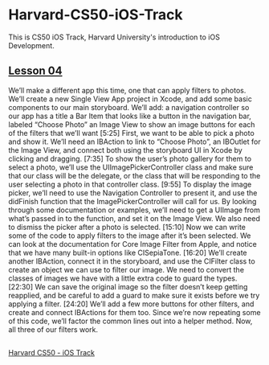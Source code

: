 # Harvard-CS50-iOS-Track
This is CS50 iOS Track, Harvard University's introduction to iOS Development.

## [Lesson 04](https://youtu.be/fr3s3H6TxRA)

We’ll make a different app this time, one that can apply filters to photos.
We’ll create a new Single View App project in Xcode, and add some basic components to our main storyboard. We’ll add:
a navigation controller so our app has a title
a Bar Item that looks like a button in the navigation bar, labeled “Choose Photo”
an Image View to show an image
buttons for each of the filters that we’ll want
[5:25] First, we want to be able to pick a photo and show it. We’ll need an IBAction to link to “Choose Photo”, an IBOutlet for the Image View, and connect both using the storyboard UI in Xcode by clicking and dragging.
[7:35] To show the user’s photo gallery for them to select a photo, we’ll use the UIImagePickerController class and make sure that our class will be the delegate, or the class that will be responding to the user selecting a photo in that controller class.
[9:55] To display the image picker, we’ll need to use the Navigation Controller to present it, and use the didFinish function that the ImagePickerController will call for us. By looking through some documentation or examples, we’ll need to get a UIImage from what’s passed in to the function, and set it on the Image View. We also need to dismiss the picker after a photo is selected.
[15:10] Now we can write some of the code to apply filters to the image after it’s been selected. We can look at the documentation for Core Image Filter from Apple, and notice that we have many built-in options like CISepiaTone.
[16:20] We’ll create another IBAction, connect it in the storyboard, and use the CIFilter class to create an object we can use to filter our image. We need to convert the classes of images we have with a little extra code to guard the types.
[22:30] We can save the original image so the filter doesn’t keep getting reapplied, and be careful to add a guard to make sure it exists before we try applying a filter.
[24:20] We’ll add a few more buttons for other filters, and create and connect IBActions for them too. Since we’re now repeating some of this code, we’ll factor the common lines out into a helper method. Now, all three of our filters work.

##
[Harvard CS50 - iOS Track](https://cs50.harvard.edu/x/2020/tracks/mobile/ios/)
